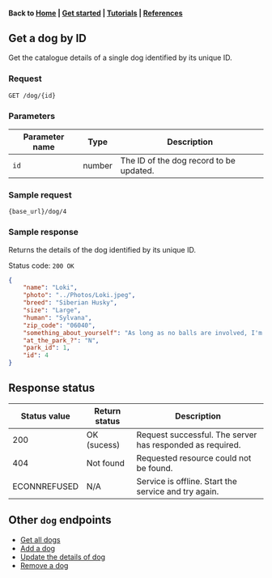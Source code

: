 #### Back to [Home](index.md) | [Get started](index.md#get-started) | [Tutorials](index.md#tutorials) | [References](index.md#reference)

## Get a dog by ID

Get the catalogue details of a single dog identified by its unique ID.

### Request
```
GET /dog/{id}
```


### Parameters

|Parameter name   |Type   |Description   |   
|---|---|---|
| `id`  |number   | The ID of the dog record to be updated.   |  

### Sample request
```
{base_url}/dog/4
``` 

### Sample response
Returns the details of the dog identified by its unique ID.

Status code: `200 OK`

```json
{
    "name": "Loki",
    "photo": "../Photos/Loki.jpeg",
    "breed": "Siberian Husky",
    "size": "Large",
    "human": "Sylvana",
    "zip_code": "06040",
    "something_about_yourself": "As long as no balls are involved, I'm very mellow!",
    "at_the_park_?": "N",
    "park_id": 1,
    "id": 4
}
```

## Response status

| Status value   | Return status  | Description   |    
|---|---|---|
| 200  | OK (sucess)  | Request successful. The server has responded as required.  |  
| 404| Not found| Requested resource could not be found.|
| ECONNREFUSED| N/A| Service is offline. Start the service and try again.| 

## Other `dog` endpoints
* [Get all dogs](dog-get-all-dogs.md)
* [Add a dog](dog-add-dog.md)
* [Update the details of dog](dog-update-dog.md)
* [Remove a dog](dog-delete-dog.md)